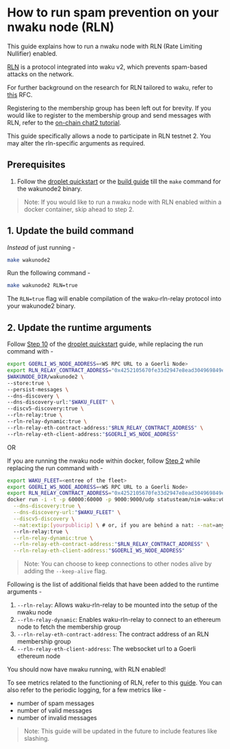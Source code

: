 # How to run spam prevention on your nwaku node (RLN)

This guide explains how to run a nwaku node with RLN (Rate Limiting Nullifier) enabled.

[RLN](https://rfc.vac.dev/spec/32/) is a protocol integrated into waku v2, 
which prevents spam-based attacks on the network.

For further background on the research for RLN tailored to waku, refer
to [this](https://rfc.vac.dev/spec/17/) RFC.

Registering to the membership group has been left out for brevity.
If you would like to register to the membership group and send messages with RLN,
refer to the [on-chain chat2 tutorial](../../tutorial/onchain-rln-relay-chat2.md).

This guide specifically allows a node to participate in RLN testnet 2. 
You may alter the rln-specific arguments as required.

## Prerequisites

1. Follow the [droplet quickstart](../droplet-quickstart.md) or the [build guide](./build.md) till the `make` command for the wakunode2 binary.

> Note: If you would like to run a nwaku node with RLN enabled within a docker container, skip ahead to step 2.

## 1. Update the build command

_Instead_ of just running -
```bash
make wakunode2
```

Run the following command -
```bash
make wakunode2 RLN=true
```

The `RLN=true` flag will enable compilation of the waku-rln-relay protocol
into your wakunode2 binary.

## 2. Update the runtime arguments

Follow [Step 10](../droplet-quickstart.md#10-run-nwaku) of the [droplet quickstart](../droplet-quickstart.md) guide, while replacing the run command with -

```bash
export GOERLI_WS_NODE_ADDRESS=<WS RPC URL to a Goerli Node>
export RLN_RELAY_CONTRACT_ADDRESS="0x4252105670fe33d2947e8ead304969849e64f2a6" # Replace this with any compatible implementation
$WAKUNODE_DIR/wakunode2 \
--store:true \
--persist-messages \
--dns-discovery \
--dns-discovery-url:"$WAKU_FLEET" \
--discv5-discovery:true \
--rln-relay:true \
--rln-relay-dynamic:true \
--rln-relay-eth-contract-address:"$RLN_RELAY_CONTRACT_ADDRESS" \
--rln-relay-eth-client-address:"$GOERLI_WS_NODE_ADDRESS"
```

OR

If you are running the nwaku node within docker, follow [Step 2](../docker-quickstart.md#step-2-run) while replacing the run command with -

```bash
export WAKU_FLEET=<entree of the fleet>
export GOERLI_WS_NODE_ADDRESS=<WS RPC URL to a Goerli Node>
export RLN_RELAY_CONTRACT_ADDRESS="0x4252105670fe33d2947e8ead304969849e64f2a6" # Replace this with any compatible implementation
docker run -i -t -p 60000:60000 -p 9000:9000/udp statusteam/nim-waku:v0.12.0 \
  --dns-discovery:true \
  --dns-discovery-url:"$WAKU_FLEET" \
  --discv5-discovery \
  --nat:extip:[yourpublicip] \ # or, if you are behind a nat: --nat=any
  --rln-relay:true \
  --rln-relay-dynamic:true \
  --rln-relay-eth-contract-address:"$RLN_RELAY_CONTRACT_ADDRESS" \
  --rln-relay-eth-client-address:"$GOERLI_WS_NODE_ADDRESS"
```

> Note: You can choose to keep connections to other nodes alive by adding the `--keep-alive` flag.

Following is the list of additional fields that have been added to the
runtime arguments -

1. `--rln-relay`: Allows waku-rln-relay to be mounted into the setup of the nwaku node
2. `--rln-relay-dynamic`: Enables waku-rln-relay to connect to an ethereum node to fetch the membership group
3. `--rln-relay-eth-contract-address`: The contract address of an RLN membership group
4. `--rln-relay-eth-client-address`: The websocket url to a Goerli ethereum node

You should now have nwaku running, with RLN enabled!

To see metrics related to the functioning of RLN, refer to this [guide](./todo).
You can also refer to the periodic logging, for a few metrics like -

- number of spam messages
- number of valid messages
- number of invalid messages


> Note: This guide will be updated in the future to include features like slashing.